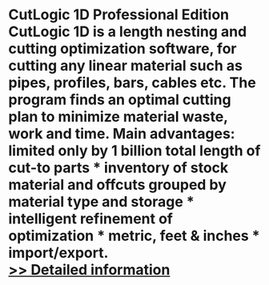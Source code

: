 # CutLogic 1D Professional Edition<br />CutLogic 1D is a length nesting and cutting optimization software, for cutting any linear material such as pipes, profiles, bars, cables etc. The program finds an optimal cutting plan to minimize material waste, work and time. Main advantages: limited only by 1 billion total length of cut-to parts * inventory of stock material and offcuts grouped by material type and storage * intelligent refinement of optimization * metric, feet & inches * import/export.<br />[>> Detailed information](https://secure.shareit.com/shareit/product.html?productid=162127&affiliateid=200057808)